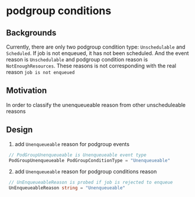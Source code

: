 # podgroup conditions

## Backgrounds

Currently, there are only two podgroup condition type: `Unschedulable` and `Scheduled`. If job is not enqueued, it has not been scheduled. And the event reason is `Unschedulable` and podgroup condition reason is `NotEnoughResources`. These reasons is not corresponding with the real reason `job is not enqueued`

## Motivation

In order to classify the unenqueueable reason from other unscheduleable reasons

## Design

1. add `Unenqueueable` reason for podgroup events

```go
 // PodGroupUnenqueueable is Unenqueueable event type
 PodGroupUnenqueueable PodGroupConditionType = "Unenqueueable"
```

2. add `Unenqueueable` reason for podgroup conditions reason

```go
 // UnEnqueueableReason is probed if job is rejected to enqueue
 UnEnqueueableReason string = "Unenqueueable"
```
